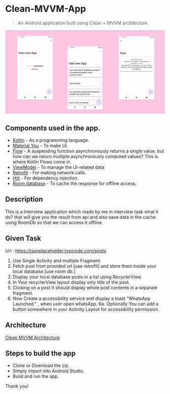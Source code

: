 # Clean-MVVM-App

> An Android application built using Clean + MVVM architecture.

![](https://github.com/Android1500/interview-app/blob/master/banner-interview-app.png)

## Components used in the app.
- [Kotlin](https://kotlinlang.org/) - As a programming language.
- [Material You](https://material.io/blog/start-building-with-material-you) - To make UI.
- [Flow](https://kotlinlang.org/docs/flow.html) - A suspending function asynchronously returns a single value, but how can we return multiple asynchronously computed values? This is where Kotlin Flows come in.
- [ViewModel](https://developer.android.com/topic/libraries/architecture/viewmodel) - To manage the UI-related data
- [Retrofit](https://square.github.io/retrofit/) - For making network calls.
- [Hilt](https://dagger.dev/hilt/) - For dependency injection.
- [Room database](https://developer.android.com/topic/libraries/architecture/room) - To cache the response for offline access.

## Description
This is a Interview application which made by me in interview task what it do? that will give you the result from api and also save data in the cache using RoomDb so that we can access it offline.

## Given Task 
Url : https://jsonplaceholder.typicode.com/posts

1. Use Single Activity and multiple Fragment.
2. Fetch post from provided url [use retrofit] and store them inside your local database.[use room db.]
3. Display your local database posts in a list using RecyclerView.
4. In Your recyclerView layout display only title of the post.
5. Clicking on a post It should display whole post contents in a separate fragment.
6. Now Create a accessibility service and display a toast "WhatsApp Launched." , when user open whatsApp.
6a. Optionally You can add a button somewhere in your Activity Layout for accessibility permission.



## Architecture
[Clean MVVM Architecture](https://proandroiddev.com/android-clean-architecture-kotlin-flow-hilt-simplest-way-415d7e0f41b)

## Steps to build the app
- Clone or Download the zip.
- Simply import into Android Studio.
- Build and run the app.

Thank you!
